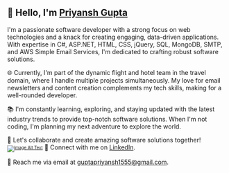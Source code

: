 ## 👋 Hello, I'm [Priyansh Gupta](https://github.com/guptapriyansh)

I'm a passionate software developer with a strong focus on web technologies and a knack for creating engaging, data-driven applications. With expertise in C#, ASP.NET, HTML, CSS, jQuery, SQL, MongoDB, SMTP, and AWS Simple Email Services, I'm dedicated to crafting robust software solutions.

🌐 Currently, I'm part of the dynamic flight and hotel team in the travel domain, where I handle multiple projects simultaneously. My love for email newsletters and content creation complements my tech skills, making for a well-rounded developer.

📚 I'm constantly learning, exploring, and staying updated with the latest industry trends to provide top-notch software solutions. When I'm not coding, I'm planning my next adventure to explore the world.

🤝 Let's collaborate and create amazing software solutions together! 
<sub><sup>[![Image Alt Text](https://github.com/guptapriyansh/guptapriyansh/raw/main/assets/63574195/f8078ae0-c43d-4136-853d-9ce5d1e2fc3e.gif)](https://github.com/guptapriyansh/guptapriyansh/assets/63574195/f8078ae0-c43d-4136-853d-9ce5d1e2fc3e)</sub></sup>
🔗 Connect with me on [LinkedIn](https://www.linkedin.com/in/guptapriyansh098/).

📧 Reach me via email at guptapriyansh1555@gmail.com.
